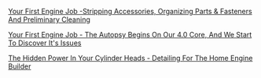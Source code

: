 [Your First Engine Job -Stripping Accessories, Organizing Parts & Fasteners And Preliminary Cleaning](https://youtu.be/OIY0FjaxQ1o)

[Your First Engine Job - The Autopsy Begins On Our 4.0 Core, And We Start To Discover It's Issues](https://youtu.be/jL0G1nAfNo4)

[The Hidden Power In Your Cylinder Heads - Detailing For The Home Engine Builder](https://youtu.be/gqXW8CqCDEk)
